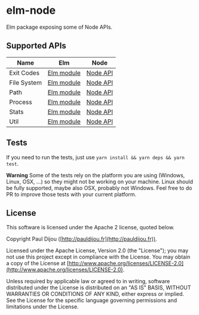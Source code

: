 # elm-node

Elm package exposing some of Node APIs.

## Supported APIs

Name | Elm | Node
-----|-----|-----
Exit Codes | [Elm module](https://github.com/pauldijou/elm-node/blob/master/src/Node/ExitCodes.elm) | [Node API](https://nodejs.org/docs/latest/api/process.html#process_exit_codes)
File System | [Elm module](https://github.com/pauldijou/elm-node/blob/master/src/Node/FileSystem.elm) | [Node API](https://nodejs.org/api/fs.html)
Path | [Elm module](https://github.com/pauldijou/elm-node/blob/master/src/Node/Path.elm) | [Node API](https://nodejs.org/docs/latest/api/path.html)
Process | [Elm module](https://github.com/pauldijou/elm-node/blob/master/src/Node/Process.elm) | [Node API](https://nodejs.org/docs/latest/api/process.html)
Stats | [Elm module](https://github.com/pauldijou/elm-node/blob/master/src/Node/Stats.elm) | [Node API](https://nodejs.org/api/fs.html#fs_class_fs_stats)
Util | [Elm module](https://github.com/pauldijou/elm-node/blob/master/src/Node/Util.elm) | [Node API](https://nodejs.org/docs/latest/api/util.html)

## Tests

If you need to run the tests, just use `yarn install && yarn deps && yarn test`.

**Warning** Some of the tests rely on the platform you are using (Windows, Linux, OSX, ...) so they might not be working on your machine. Linux should be fully supported, maybe also OSX, probably not Windows. Feel free to do PR to improve those tests with your current platform.

## License

This software is licensed under the Apache 2 license, quoted below.

Copyright Paul Dijou ([http://pauldijou.fr](http://pauldijou.fr)).

Licensed under the Apache License, Version 2.0 (the "License"); you may not use this project except in compliance with the License. You may obtain a copy of the License at [http://www.apache.org/licenses/LICENSE-2.0](http://www.apache.org/licenses/LICENSE-2.0).

Unless required by applicable law or agreed to in writing, software distributed under the License is distributed on an "AS IS" BASIS, WITHOUT WARRANTIES OR CONDITIONS OF ANY KIND, either express or implied. See the License for the specific language governing permissions and limitations under the License.
